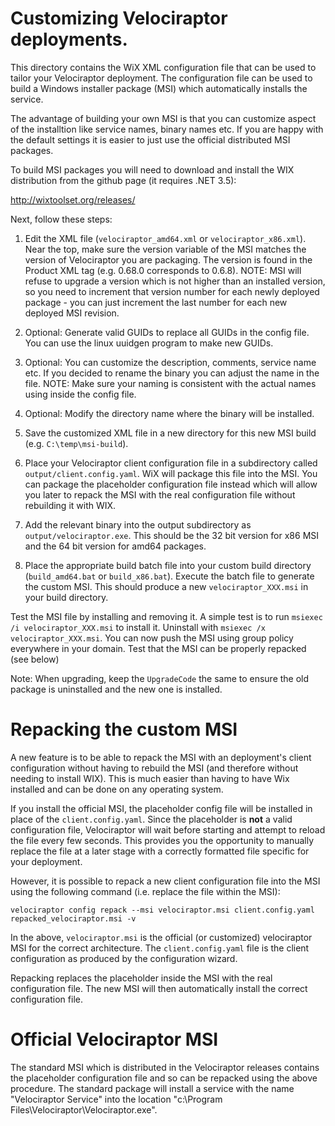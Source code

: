 # Customizing Velociraptor deployments.

This directory contains the WiX XML configuration file that can be
used to tailor your Velociraptor deployment. The configuration file
can be used to build a Windows installer package (MSI) which
automatically installs the service.

The advantage of building your own MSI is that you can customize
aspect of the installtion like service names, binary names etc. If you
are happy with the default settings it is easier to just use the
official distributed MSI packages.

To build MSI packages you will need to download and install the WIX
distribution from the github page (it requires .NET 3.5):

http://wixtoolset.org/releases/

Next, follow these steps:

1. Edit the XML file (`velociraptor_amd64.xml` or
   `velociraptor_x86.xml`). Near the top, make sure the version
   variable of the MSI matches the version of Velociraptor you are
   packaging. The version is found in the Product XML tag (e.g. 0.68.0
   corresponds to 0.6.8). NOTE: MSI will refuse to upgrade a version
   which is not higher than an installed version, so you need to
   increment that version number for each newly deployed package - you
   can just increment the last number for each new deployed MSI
   revision.

2. Optional: Generate valid GUIDs to replace all GUIDs in the config
   file. You can use the linux uuidgen program to make new GUIDs.

3. Optional: You can customize the description, comments, service name
   etc. If you decided to rename the binary you can adjust the name in
   the file. NOTE: Make sure your naming is consistent with the actual
   names using inside the config file.

4. Optional: Modify the directory name where the binary will be
   installed.

5. Save the customized XML file in a new directory for this new MSI
   build (e.g. `C:\temp\msi-build`).

6. Place your Velociraptor client configuration file in a subdirectory
   called `output/client.config.yaml`. WiX will package this file into
   the MSI. You can package the placeholder configuration file instead
   which will allow you later to repack the MSI with the real
   configuration file without rebuilding it with WIX.

7. Add the relevant binary into the output subdirectory as
   `output/velociraptor.exe`. This should be the 32 bit version for
   x86 MSI and the 64 bit version for amd64 packages.

8. Place the appropriate build batch file into your custom build
   directory (`build_amd64.bat` or `build_x86.bat`). Execute the batch
   file to generate the custom MSI. This should produce a new
   `velociraptor_XXX.msi` in your build directory.

Test the MSI file by installing and removing it. A simple test is to
run `msiexec /i velociraptor_XXX.msi` to install it.  Uninstall with
`msiexec /x velociraptor_XXX.msi`.  You can now push the MSI using
group policy everywhere in your domain. Test that the MSI can be
properly repacked (see below)

Note: When upgrading, keep the `UpgradeCode` the same to ensure the
old package is uninstalled and the new one is installed.

# Repacking the custom MSI

A new feature is to be able to repack the MSI with an deployment's
client configuration without having to rebuild the MSI (and therefore
without needing to install WIX). This is much easier than having to
have Wix installed and can be done on any operating system.

If you install the official MSI, the placeholder config file will be
installed in place of the `client.config.yaml`. Since the placeholder
is **not** a valid configuration file, Velociraptor will wait before
starting and attempt to reload the file every few seconds. This
provides you the opportunity to manually replace the file at a later
stage with a correctly formatted file specific for your deployment.

However, it is possible to repack a new client configuration file into
the MSI using the following command (i.e. replace the file within the
MSI):

```
velociraptor config repack --msi velociraptor.msi client.config.yaml repacked_velociraptor.msi -v
```

In the above, `velociraptor.msi` is the official (or customized)
velociraptor MSI for the correct architecture. The
`client.config.yaml` file is the client configuration as produced by
the configuration wizard.

Repacking replaces the placeholder inside the MSI with the real
configuration file. The new MSI will then automatically install the
correct configuration file.

# Official Velociraptor MSI

The standard MSI which is distributed in the Velociraptor releases
contains the placeholder configuration file and so can be repacked
using the above procedure. The standard package will install a service
with the name "Velociraptor Service" into the location "c:\Program
Files\Velociraptor\Velociraptor.exe".
